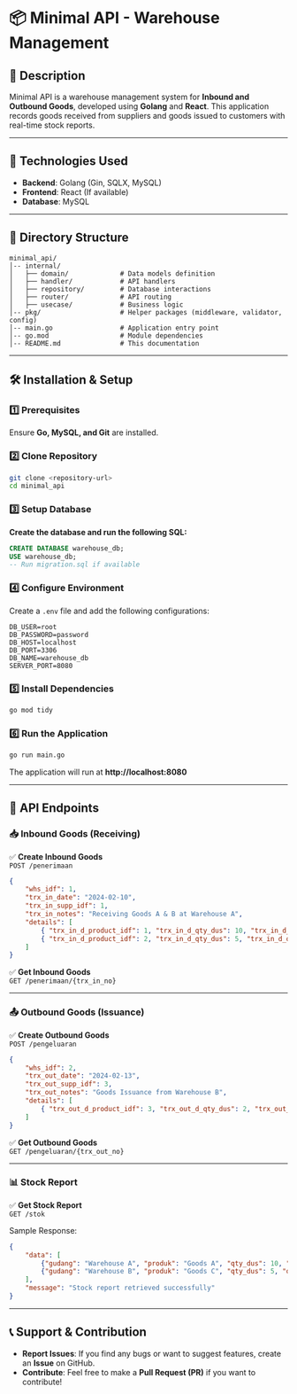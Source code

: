 # 📦 Minimal API - Warehouse Management

## 📖 Description
Minimal API is a warehouse management system for **Inbound and Outbound Goods**, developed using **Golang** and **React**. This application records goods received from suppliers and goods issued to customers with real-time stock reports.

---

## 🚀 Technologies Used
- **Backend**: Golang (Gin, SQLX, MySQL)
- **Frontend**: React (If available)
- **Database**: MySQL

---

## 📂 Directory Structure
```
minimal_api/
│-- internal/
│   ├── domain/             # Data models definition
│   ├── handler/            # API handlers
│   ├── repository/         # Database interactions
│   ├── router/             # API routing
│   ├── usecase/            # Business logic
│-- pkg/                    # Helper packages (middleware, validator, config)
│-- main.go                 # Application entry point
│-- go.mod                  # Module dependencies
│-- README.md               # This documentation
```

---

## 🛠️ Installation & Setup

### **1️⃣ Prerequisites**
Ensure **Go, MySQL, and Git** are installed.

### **2️⃣ Clone Repository**
```sh
git clone <repository-url>
cd minimal_api
```

### **3️⃣ Setup Database**
**Create the database and run the following SQL:**
```sql
CREATE DATABASE warehouse_db;
USE warehouse_db;
-- Run migration.sql if available
```

### **4️⃣ Configure Environment**
Create a `.env` file and add the following configurations:
```
DB_USER=root
DB_PASSWORD=password
DB_HOST=localhost
DB_PORT=3306
DB_NAME=warehouse_db
SERVER_PORT=8080
```

### **5️⃣ Install Dependencies**
```sh
go mod tidy
```

### **6️⃣ Run the Application**
```sh
go run main.go
```

The application will run at **http://localhost:8080**

---

## 📡 API Endpoints

### 📥 **Inbound Goods (Receiving)**
✅ **Create Inbound Goods**  
`POST /penerimaan`
```json
{
    "whs_idf": 1,
    "trx_in_date": "2024-02-10",
    "trx_in_supp_idf": 1,
    "trx_in_notes": "Receiving Goods A & B at Warehouse A",
    "details": [
        { "trx_in_d_product_idf": 1, "trx_in_d_qty_dus": 10, "trx_in_d_qty_pcs": 20 },
        { "trx_in_d_product_idf": 2, "trx_in_d_qty_dus": 5, "trx_in_d_qty_pcs": 10 }
    ]
}
```

✅ **Get Inbound Goods**  
`GET /penerimaan/{trx_in_no}`

---

### 📤 **Outbound Goods (Issuance)**
✅ **Create Outbound Goods**  
`POST /pengeluaran`
```json
{
    "whs_idf": 2,
    "trx_out_date": "2024-02-13",
    "trx_out_supp_idf": 3,
    "trx_out_notes": "Goods Issuance from Warehouse B",
    "details": [
        { "trx_out_d_product_idf": 3, "trx_out_d_qty_dus": 2, "trx_out_d_qty_pcs": 4 }
    ]
}
```

✅ **Get Outbound Goods**  
`GET /pengeluaran/{trx_out_no}`

---

### 📊 **Stock Report**
✅ **Get Stock Report**  
`GET /stok`

Sample Response:
```json
{
    "data": [
        {"gudang": "Warehouse A", "produk": "Goods A", "qty_dus": 10, "qty_pcs": 20},
        {"gudang": "Warehouse B", "produk": "Goods C", "qty_dus": 5, "qty_pcs": 10}
    ],
    "message": "Stock report retrieved successfully"
}
```

---

## 📞 Support & Contribution
- **Report Issues**: If you find any bugs or want to suggest features, create an **Issue** on GitHub.
- **Contribute**: Feel free to make a **Pull Request (PR)** if you want to contribute!



